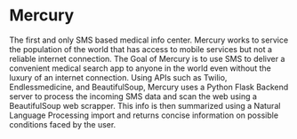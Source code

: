 # Mercury
The first and only SMS based medical info center.
Mercury works to service the population of the world that has access to mobile services but not a reliable internet connection. The Goal of Mercury is to use SMS to deliver a convenient medical search app to anyone in the world even without the luxury of an internet connection. Using APIs such as Twilio, Endlessmedicine, and BeautifulSoup, Mercury uses a Python Flask Backend server to process the incoming SMS data and scan the web using a BeautifulSoup web scrapper. This info is then summarized using a Natural Language Processing import and returns concise information on possible conditions faced by the user.
